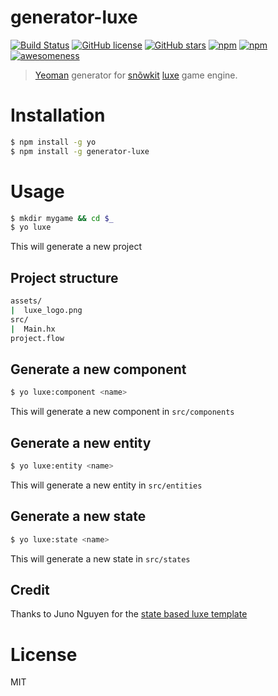 # generator-luxe 
[![Build Status](https://travis-ci.org/ArtBIT/generator-luxe.svg)](https://travis-ci.org/ArtBIT/generator-luxe) [![GitHub license](https://img.shields.io/github/license/ArtBIT/generator-luxe.svg)](https://github.com/ArtBIT/generator-luxe) [![GitHub stars](https://img.shields.io/github/stars/ArtBIT/generator-luxe.svg)](https://github.com/ArtBIT/generator-luxe) [![npm](https://img.shields.io/npm/dm/generator-luxe.svg)](https://npmjs.com/package/generator-luxe) [![npm](https://img.shields.io/npm/v/generator-luxe.svg)](https://npmjs.com/package/generator-luxe) [![awesomeness](https://img.shields.io/badge/awesomeness-maximum-red.svg)](https://github.com/ArtBIT/generator-luxe)

> [Yeoman](http://yeoman.io) generator for [snõwkit](http://snowkit.org/) [luxe](http://luxeengine.com/) game engine.


# Installation
```bash
$ npm install -g yo
$ npm install -g generator-luxe
```

# Usage
```bash
$ mkdir mygame && cd $_
$ yo luxe 
```
This will generate a new project

## Project structure
```bash
assets/
|  luxe_logo.png
src/
|  Main.hx
project.flow
```

## Generate a new component
```bash
$ yo luxe:component <name>
```
This will generate a new component in `src/components`

## Generate a new entity
```bash
$ yo luxe:entity <name>
```
This will generate a new entity in `src/entities`

## Generate a new state
```bash
$ yo luxe:state <name>
```
This will generate a new state in `src/states`

## Credit
Thanks to Juno Nguyen for the [state based luxe template](https://github.com/JunoNgx/luxeTpl)

# License

MIT
